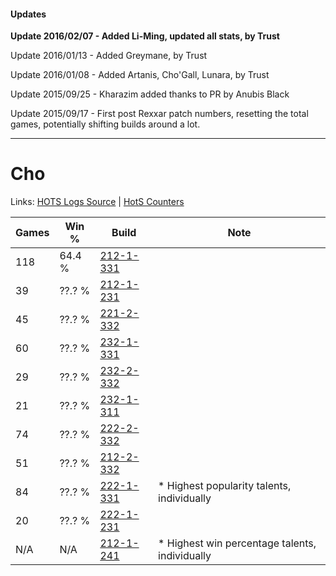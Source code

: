 #### Updates
**Update 2016/02/07 - Added Li-Ming, updated all stats, by Trust**

Update 2016/01/13 - Added Greymane, by Trust

Update 2016/01/08 - Added Artanis, Cho'Gall, Lunara, by Trust

Update 2015/09/25 - Kharazim added thanks to PR by Anubis Black

Update 2015/09/17 - First post Rexxar patch numbers, resetting the total games, potentially shifting builds around a lot.

***

# Cho

Links: [HOTS Logs Source](https://www.hotslogs.com/Sitewide/HeroDetails?Hero=Cho) | [HotS Counters](http://hotscounters.com/#/hero/Cho)

Games  | Win %  | Build     | Note
-----  | -----  | -----     | ----
118    | 64.4 % | [212-1-331](http://www.heroesfire.com/hots/talent-calculator/cho#kFJp) | 
39     | ??.? % | [212-1-231](http://www.heroesfire.com/hots/talent-calculator/cho#kFIF) | 
45     | ??.? % | [221-2-332](http://www.heroesfire.com/hots/talent-calculator/cho#kbXi) | 
60     | ??.? % | [232-1-331](http://www.heroesfire.com/hots/talent-calculator/cho#l08p) | 
29     | ??.? % | [232-2-332](http://www.heroesfire.com/hots/talent-calculator/cho#l0OS) | 
21     | ??.? % | [232-1-311](http://www.heroesfire.com/hots/talent-calculator/cho#l08V) | 
74     | ??.? % | [222-2-332](http://www.heroesfire.com/hots/talent-calculator/cho#kdzy) | 
51     | ??.? % | [212-2-332](http://www.heroesfire.com/hots/talent-calculator/cho#kFZS) | 
84     | ??.? % | [222-1-331](http://www.heroesfire.com/hots/talent-calculator/cho#kdkJ) | * Highest popularity talents, individually
20     | ??.? % | [222-1-231](http://www.heroesfire.com/hots/talent-calculator/cho#kdil) | 
N/A    | N/A    | [212-1-241](http://www.heroesfire.com/hots/talent-calculator/cho#kFIP) | * Highest win percentage talents, individually
